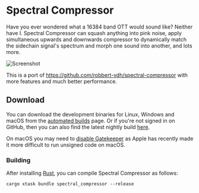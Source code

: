 # Spectral Compressor

Have you ever wondered what a 16384 band OTT would sound like? Neither have I.
Spectral Compressor can squash anything into pink noise, apply simultaneous
upwards and downwards compressor to dynamically match the sidechain signal's
spectrum and morph one sound into another, and lots more.

![Screenshot](https://i.imgur.com/r6WfoYp.png)

This is a port of https://github.com/robbert-vdh/spectral-compressor with more
features and much better performance.

## Download

You can download the development binaries for Linux, Windows and macOS from the
[automated
builds](https://github.com/robbert-vdh/nih-plug/actions/workflows/build.yml?query=branch%3Amaster)
page. Or if you're not signed in on GitHub, then you can also find the latest nightly
build [here](https://nightly.link/robbert-vdh/nih-plug/workflows/build/master).

On macOS you may need to [disable
Gatekeeper](https://disable-gatekeeper.github.io/) as Apple has recently made it
more difficult to run unsigned code on macOS.

### Building

After installing [Rust](https://rustup.rs/), you can compile Spectral Compressor
as follows:

```shell
cargo xtask bundle spectral_compressor --release
```
